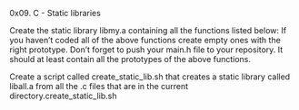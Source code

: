 0x09. C - Static libraries

Create the static library libmy.a containing all the functions listed below:
If you haven’t coded all of the above functions create empty ones with the right prototype.
Don’t forget to push your main.h file to your repository. It should at least contain all the prototypes of the above functions.

Create a script called create_static_lib.sh that creates a static library called liball.a from all the .c files that are in the current directory.create_static_lib.sh
